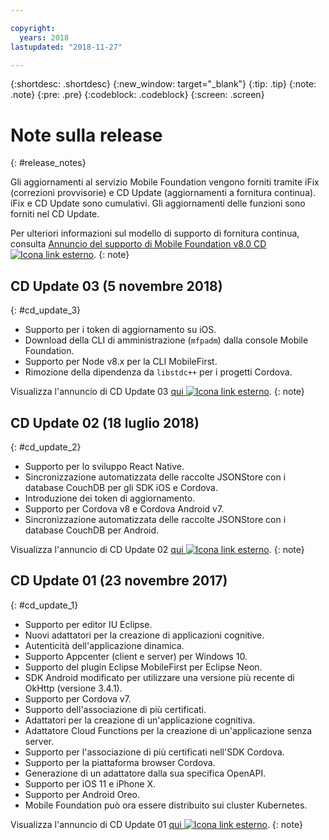 ```yaml
---

copyright:
  years: 2018
lastupdated: "2018-11-27"

---
```


{:shortdesc: .shortdesc}
{:new_window: target="_blank"}
{:tip: .tip}
{:note: .note}
{:pre: .pre}
{:codeblock: .codeblock}
{:screen: .screen}

# Note sulla release
{: #release_notes}

Gli aggiornamenti al servizio Mobile Foundation vengono forniti tramite iFix (correzioni provvisorie) e CD Update (aggiornamenti a fornitura continua). iFix e CD Update sono cumulativi. Gli aggiornamenti delle funzioni sono forniti nel CD Update.

Per ulteriori informazioni sul modello di supporto di fornitura continua, consulta [Annuncio del supporto di Mobile Foundation v8.0 CD ![Icona link esterno](../../icons/launch-glyph.svg "Icona link esterno")](https://www-01.ibm.com/common/ssi/ShowDoc.wss?docURL=/common/ssi/rep_ca/0/897/ENUS217-390/index.html&request_locale=en).
{: note}

## CD Update 03 (5 novembre 2018)
{: #cd_update_3}

* Supporto per i token di aggiornamento su iOS.
* Download della CLI di amministrazione (`mfpadm`) dalla console Mobile Foundation.
* Supporto per Node v8.x per la CLI MobileFirst.
* Rimozione della dipendenza da `libstdc++` per i progetti Cordova.

Visualizza l'annuncio di CD Update 03 [qui ![Icona link esterno](../../icons/launch-glyph.svg "Icona link esterno")](https://mobilefirstplatform.ibmcloud.com/blog/2018/11/15/8-0-cd-update-release/).
{: note}

## CD Update 02 (18 luglio 2018)
{: #cd_update_2}

* Supporto per lo sviluppo React Native.
* Sincronizzazione automatizzata delle raccolte JSONStore con i database CouchDB per gli SDK iOS e Cordova.
* Introduzione dei token di aggiornamento.
* Supporto per Cordova v8 e Cordova Android v7.
* Sincronizzazione automatizzata delle raccolte JSONStore con i database CouchDB per Android.

Visualizza l'annuncio di CD Update 02 [qui ![Icona link esterno](../../icons/launch-glyph.svg "Icona link esterno")](https://mobilefirstplatform.ibmcloud.com/blog/2018/07/24/8-0-cd-update-release/).
{: note}

## CD Update 01 (23 novembre 2017)
{: #cd_update_1}

* Supporto per editor IU Eclipse.
* Nuovi adattatori per la creazione di applicazioni cognitive.
* Autenticità dell'applicazione dinamica.
* Supporto Appcenter (client e server) per Windows 10.
* Supporto del plugin Eclipse MobileFirst per Eclipse Neon.
* SDK Android modificato per utilizzare una versione più recente di OkHttp (versione 3.4.1).
* Supporto per Cordova v7.
* Supporto dell'associazione di più certificati.
* Adattatori per la creazione di un'applicazione cognitiva.
* Adattatore Cloud Functions per la creazione di un'applicazione senza server.
* Supporto per l'associazione di più certificati nell'SDK Cordova.
* Supporto per la piattaforma browser Cordova.
* Generazione di un adattatore dalla sua specifica OpenAPI.
* Supporto per iOS 11 e iPhone X.
* Supporto per Android Oreo.
* Mobile Foundation può ora essere distribuito sui cluster Kubernetes.


Visualizza l'annuncio di CD Update 01 [qui ![Icona link esterno](../../icons/launch-glyph.svg "Icona link esterno")](https://mobilefirstplatform.ibmcloud.com/blog/2017/11/27/8-0-cd-update-release/).
{: note}

